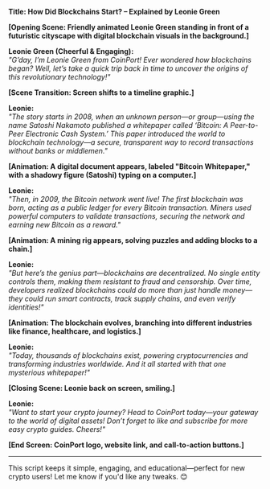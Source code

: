 **Title: How Did Blockchains Start? – Explained by Leonie Green**  

**[Opening Scene: Friendly animated Leonie Green standing in front of a futuristic cityscape with digital blockchain visuals in the background.]**  

**Leonie Green (Cheerful & Engaging):**  
*"G’day, I’m Leonie Green from CoinPort! Ever wondered how blockchains began? Well, let’s take a quick trip back in time to uncover the origins of this revolutionary technology!"*  

**[Scene Transition: Screen shifts to a timeline graphic.]**  

**Leonie:**  
*"The story starts in 2008, when an unknown person—or group—using the name Satoshi Nakamoto published a whitepaper called ‘Bitcoin: A Peer-to-Peer Electronic Cash System.’ This paper introduced the world to blockchain technology—a secure, transparent way to record transactions without banks or middlemen."*  

**[Animation: A digital document appears, labeled "Bitcoin Whitepaper," with a shadowy figure (Satoshi) typing on a computer.]**  

**Leonie:**  
*"Then, in 2009, the Bitcoin network went live! The first blockchain was born, acting as a public ledger for every Bitcoin transaction. Miners used powerful computers to validate transactions, securing the network and earning new Bitcoin as a reward."*  

**[Animation: A mining rig appears, solving puzzles and adding blocks to a chain.]**  

**Leonie:**  
*"But here’s the genius part—blockchains are decentralized. No single entity controls them, making them resistant to fraud and censorship. Over time, developers realized blockchains could do more than just handle money—they could run smart contracts, track supply chains, and even verify identities!"*  

**[Animation: The blockchain evolves, branching into different industries like finance, healthcare, and logistics.]**  

**Leonie:**  
*"Today, thousands of blockchains exist, powering cryptocurrencies and transforming industries worldwide. And it all started with that one mysterious whitepaper!"*  

**[Closing Scene: Leonie back on screen, smiling.]**  

**Leonie:**  
*"Want to start your crypto journey? Head to CoinPort today—your gateway to the world of digital assets! Don’t forget to like and subscribe for more easy crypto guides. Cheers!"*  

**[End Screen: CoinPort logo, website link, and call-to-action buttons.]**  

---  
This script keeps it simple, engaging, and educational—perfect for new crypto users! Let me know if you'd like any tweaks. 😊